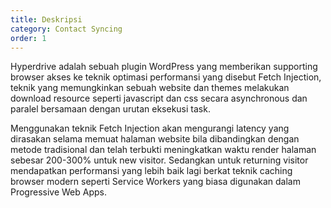 ```yaml
---
title: Deskripsi
category: Contact Syncing
order: 1
---
```



Hyperdrive adalah sebuah plugin WordPress yang memberikan supporting browser akses ke teknik optimasi performansi yang disebut Fetch Injection, teknik yang memungkinkan sebuah website dan themes melakukan download resource seperti javascript dan css secara asynchronous dan paralel bersamaan dengan urutan eksekusi task.

Menggunakan teknik Fetch Injection akan mengurangi latency yang dirasakan selama memuat halaman website bila dibandingkan dengan metode tradisional dan telah terbukti meningkatkan waktu render halaman sebesar 200-300% untuk new visitor. Sedangkan untuk returning visitor mendapatkan performansi yang lebih baik lagi berkat teknik caching browser modern seperti Service Workers yang biasa digunakan dalam Progressive Web Apps.